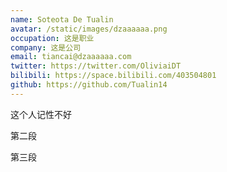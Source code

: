 ```yaml
---
name: Soteota De Tualin
avatar: /static/images/dzaaaaaa.png
occupation: 这是职业
company: 这是公司
email: tiancai@dzaaaaaa.com
twitter: https://twitter.com/OliviaiDT
bilibili: https://space.bilibili.com/403504801
github: https://github.com/Tualin14
---
```


这个人记性不好

第二段

第三段
